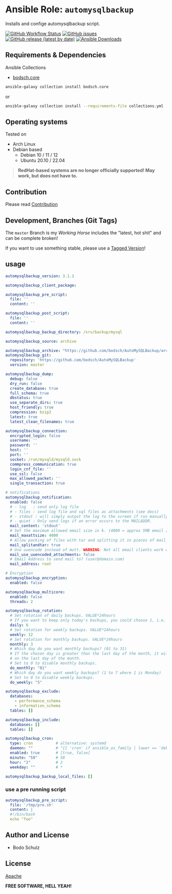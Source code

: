 
# Ansible Role:  `automysqlbackup`

Installs and confige automysqlbackup script.


[![GitHub Workflow Status](https://img.shields.io/github/actions/workflow/status/bodsch/ansible-automysqlbackup/main.yml?branch=main)][ci]
[![GitHub issues](https://img.shields.io/github/issues/bodsch/ansible-automysqlbackup)][issues]
[![GitHub release (latest by date)](https://img.shields.io/github/v/release/bodsch/ansible-automysqlbackup)][releases]
[![Ansible Downloads](https://img.shields.io/ansible/role/d/bodsch/automysqlbackup?logo=ansible)][galaxy]


[ci]: https://github.com/bodsch/ansible-automysqlbackup/actions
[issues]: https://github.com/bodsch/ansible-automysqlbackup/issues?q=is%3Aopen+is%3Aissue
[releases]: https://github.com/bodsch/ansible-automysqlbackup/releases
[galaxy]: https://galaxy.ansible.com/ui/standalone/roles/bodsch/automysqlbackup/


## Requirements & Dependencies

Ansible Collections

- [bodsch.core](https://github.com/bodsch/ansible-collection-core)

```bash
ansible-galaxy collection install bodsch.core
```
or
```bash
ansible-galaxy collection install --requirements-file collections.yml
```

## Operating systems

Tested on

* Arch Linux
* Debian based
    - Debian 10 / 11 / 12
    - Ubuntu 20.10 / 22.04

> **RedHat-based systems are no longer officially supported! May work, but does not have to.**


## Contribution

Please read [Contribution](CONTRIBUTING.md)

## Development,  Branches (Git Tags)

The `master` Branch is my *Working Horse* includes the "latest, hot shit" and can be complete broken!

If you want to use something stable, please use a [Tagged Version](https://github.com/bodsch/ansible-automysqlbackup/tags)!


## usage

```yaml
automysqlbackup_version: 3.1.1

automysqlbackup_client_package:

automysqlbackup_pre_script:
  file: ''
  content: ''

automysqlbackup_post_script:
  file: ''
  content: ''

automysqlbackup_backup_directory: /srv/backup/mysql

automysqlbackup_source: archive

automysqlbackup_archive: "https://github.com/bodsch/AutoMySQLBackup/archive/refs/tags/{{ automysqlbackup_version }}.zip"
automysqlbackup_git:
  repository: 'https://github.com/bodsch/AutoMySQLBackup'
  version: master

automysqlbackup_dump:
  debug: false
  dry_run: false
  create_database: true
  full_schema: true
  dbstatus: true
  use_separate_dirs: true
  host_friendly: true
  compression: bzip2
  latest: true
  latest_clean_filenames: true

automysqlbackup_connection:
  encrypted_login: false
  username: ''
  password: ''
  host: ''
  port: ''
  socket: /run/mysqld/mysqld.sock
  commpress_communication: true
  login_cnf_file: ''
  use_ssl: false
  max_allowed_packet: ''
  single_transaction: true

# notifications
automysqlbackup_notification:
  enabled: false
  # - log   : send only log file
  # - files : send log file and sql files as attachments (see docs)
  # - stdout : will simply output the log to the screen if run manually.
  # - quiet : Only send logs if an error occurs to the MAILADDR.
  mail_content: 'stdout'
  # Set the maximum allowed email size in k. (4000 = approx 5MB email [see docs])
  mail_maxattsize: 4000
  # Allow packing of files with tar and splitting it in pieces of mail_maxattsize.
  mail_splitandtar: true
  # Use uuencode instead of mutt. WARNING: Not all email clients work well with uuencoded attachments.
  mail_use_uuencoded_attachments: false
  # Email Address to send mail to? (user@domain.com)
  mail_address: root

# Encryption
automysqlbackup_encryption:
  enabled: false

automysqlbackup_multicore:
  enabled: false
  threads: 2

automysqlbackup_rotation:
  # Set rotation of daily backups. VALUE*24hours
  # If you want to keep only today's backups, you could choose 1, i.e. everything older than 24hours will be removed.
  daily: 6
  # Set rotation for weekly backups. VALUE*24hours
  weekly: 12
  # Set rotation for monthly backups. VALUE*24hours
  monthly: 3
  # Which day do you want monthly backups? (01 to 31)
  # If the chosen day is greater than the last day of the month, it will be done
  # on the last day of the month.
  # Set to 0 to disable monthly backups.
  do_monthly: "01"
  # Which day do you want weekly backups? (1 to 7 where 1 is Monday)
  # Set to 0 to disable weekly backups.
  do_weekly: "5"

automysqlbackup_exclude:
  databases:
    - performance_schema
    - information_schema
  tables: []

automysqlbackup_include:
  databases: []
  tables: []

automysqlbackup_cron:
  type: cron          # alternative: systemd
  daemon: ""          # "{{ 'cron' if ansible_os_family | lower == 'debian' else 'cronie' }}"
  enabled: true       # [true, false]
  minute: "58"        # 58
  hour: "2"           # 2
  weekday: ""         # *

automysqlbackup_backup_local_files: []
```

### use a pre running script

```yaml
automysqlbackup_pre_script:
  file: '/tmp/pre.sh'
  content: |
  #!/bin/bash
  echo "foo"
```


## Author and License

- Bodo Schulz

## License

[Apache](LICENSE)

**FREE SOFTWARE, HELL YEAH!**
